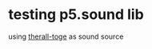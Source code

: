 # testing p5.sound lib

using [therall-toge](https://soundcloud.com/hems/therall-toge) as sound source
